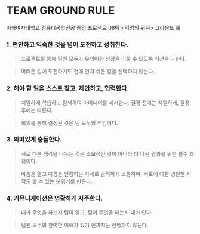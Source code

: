 # TEAM GROUND RULE

이화여자대학교 컴퓨터공학전공 졸업 프로젝트 08팀 <익명의 뒤쥐> 그라운드 룰

### 1. 편안하고 익숙한 것을 넘어 도전하고 성취한다.

> 프로젝트를 통해 팀원 모두가 유의미한 성장을 이룰 수 있도록 최선을 다한다.

> 어려운 길에 도전하기도 전에 먼저 쉬운 길을 선택하지 않는다.

### 2. 해야 할 일을 스스로 찾고, 제안하고, 협력한다.

> 치열하게 학습하고 탐색하여 아이디어를 제시한다. 결정 전에는 치열하게, 결정 후에는 따른다.

> 회의를 통해 결정된 것은 팀 모두의 책임이다.

### 3. 의미있게 충돌한다.

> 서로 다른 생각을 나누는 것은 소모적인 것이 아니라 더 나은 결과를 위한 필수 과정이다.

> 마음을 열고 다름을 인정하는 자세로 솔직하게 소통하며, 서로에 대한 냉철한 지적도 할 수 있는 분위기를 만든다.

### 4. 커뮤니케이션은 명확하게 자주한다.

> 내가 무엇을 하는지 팀이 알고, 팀이 무엇을 하는지 내가 안다.

> 팀원 모두의 완벽한 이해가 있기 전까지는 진행하지 않는다.
